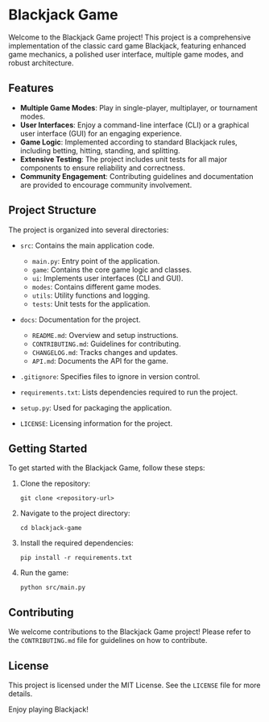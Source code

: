 # Blackjack Game

Welcome to the Blackjack Game project! This project is a comprehensive implementation of the classic card game Blackjack, featuring enhanced game mechanics, a polished user interface, multiple game modes, and robust architecture.

## Features

- **Multiple Game Modes**: Play in single-player, multiplayer, or tournament modes.
- **User Interfaces**: Enjoy a command-line interface (CLI) or a graphical user interface (GUI) for an engaging experience.
- **Game Logic**: Implemented according to standard Blackjack rules, including betting, hitting, standing, and splitting.
- **Extensive Testing**: The project includes unit tests for all major components to ensure reliability and correctness.
- **Community Engagement**: Contributing guidelines and documentation are provided to encourage community involvement.

## Project Structure

The project is organized into several directories:

- `src`: Contains the main application code.
  - `main.py`: Entry point of the application.
  - `game`: Contains the core game logic and classes.
  - `ui`: Implements user interfaces (CLI and GUI).
  - `modes`: Contains different game modes.
  - `utils`: Utility functions and logging.
  - `tests`: Unit tests for the application.
  
- `docs`: Documentation for the project.
  - `README.md`: Overview and setup instructions.
  - `CONTRIBUTING.md`: Guidelines for contributing.
  - `CHANGELOG.md`: Tracks changes and updates.
  - `API.md`: Documents the API for the game.

- `.gitignore`: Specifies files to ignore in version control.
- `requirements.txt`: Lists dependencies required to run the project.
- `setup.py`: Used for packaging the application.
- `LICENSE`: Licensing information for the project.

## Getting Started

To get started with the Blackjack Game, follow these steps:

1. Clone the repository:
   ```
   git clone <repository-url>
   ```
2. Navigate to the project directory:
   ```
   cd blackjack-game
   ```
3. Install the required dependencies:
   ```
   pip install -r requirements.txt
   ```
4. Run the game:
   ```
   python src/main.py
   ```

## Contributing

We welcome contributions to the Blackjack Game project! Please refer to the `CONTRIBUTING.md` file for guidelines on how to contribute.

## License

This project is licensed under the MIT License. See the `LICENSE` file for more details.

Enjoy playing Blackjack!